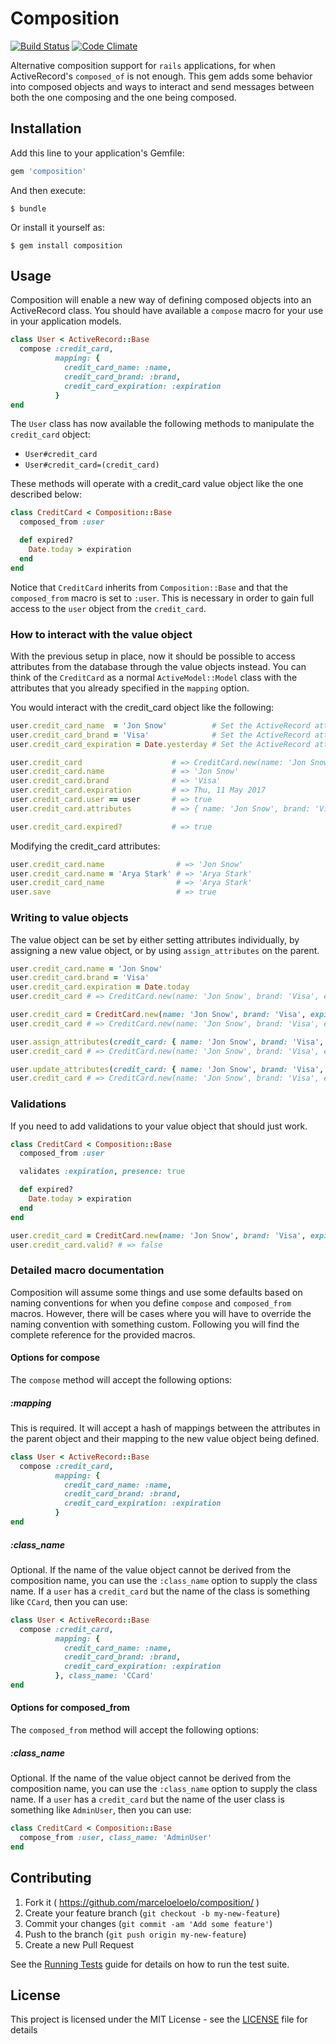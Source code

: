 # Composition

[![Build Status](https://travis-ci.org/marceloeloelo/composition.svg?branch=master)](https://travis-ci.org/marceloeloelo/composition)
[![Code Climate](https://codeclimate.com/github/marceloeloelo/composition/badges/gpa.svg)](https://codeclimate.com/github/marceloeloelo/composition)

Alternative composition support for `rails` applications, for when
ActiveRecord's `composed_of` is not enough. This gem adds some behavior
into composed objects and ways to interact and send messages between both
the one composing and the one being composed.

## Installation

Add this line to your application's Gemfile:

```ruby
gem 'composition'
```

And then execute:

    $ bundle

Or install it yourself as:

    $ gem install composition

## Usage

Composition will enable a new way of defining composed objects into an
ActiveRecord class. You should have available a `compose` macro for your
use in your application models.

```ruby
class User < ActiveRecord::Base
  compose :credit_card,
          mapping: {
            credit_card_name: :name,
            credit_card_brand: :brand,
            credit_card_expiration: :expiration
          }
end
```

The `User` class has now available the following methods to manipulate
the `credit_card` object:
* `User#credit_card`
* `User#credit_card=(credit_card)`

These methods will operate with a credit_card value object like the one
described below:
```ruby
class CreditCard < Composition::Base
  composed_from :user

  def expired?
    Date.today > expiration
  end
end
```

Notice that `CreditCard` inherits from `Composition::Base` and that the
`composed_from` macro is set to `:user`. This is necessary in order to gain
full access to the `user` object from the `credit_card`.
 
### How to interact with the value object
With the previous setup in place, now it should be possible to access attributes from
the database through the value objects instead. You can think of the `CreditCard`
as a normal `ActiveModel::Model` class with the attributes that you already
specified in the `mapping` option.

You would interact with the credit_card object like the following:
```ruby
user.credit_card_name  = 'Jon Snow'          # Set the ActiveRecord attribute
user.credit_card_brand = 'Visa'              # Set the ActiveRecord attribute
user.credit_card_expiration = Date.yesterday # Set the ActiveRecord attribute

user.credit_card                    # => CreditCard.new(name: 'Jon Snow', brand: 'Visa', expiration: Thu, 11 May 2017)
user.credit_card.name               # => 'Jon Snow'
user.credit_card.brand              # => 'Visa'
user.credit_card.expiration         # => Thu, 11 May 2017
user.credit_card.user == user       # => true
user.credit_card.attributes         # => { name: 'Jon Snow', brand: 'Visa', expiration: Thu, 11 May 2017 }

user.credit_card.expired?           # => true
```

Modifying the credit_card attributes:
```ruby
user.credit_card.name                # => 'Jon Snow'
user.credit_card.name = 'Arya Stark' # => 'Arya Stark'
user.credit_card_name                # => 'Arya Stark'
user.save                            # => true
```

### Writing to value objects
The value object can be set by either setting attributes individually, by
assigning a new value object, or by using `assign_attributes` on the parent.

```ruby
user.credit_card.name = 'Jon Snow'
user.credit_card.brand = 'Visa'
user.credit_card.expiration = Date.today
user.credit_card # => CreditCard.new(name: 'Jon Snow', brand: 'Visa', expiration: Thu, 12 May 2017)

user.credit_card = CreditCard.new(name: 'Jon Snow', brand: 'Visa', expiration: Date.today)
user.credit_card # => CreditCard.new(name: 'Jon Snow', brand: 'Visa', expiration: Thu, 12 May 2017)

user.assign_attributes(credit_card: { name: 'Jon Snow', brand: 'Visa', expiration: Date.today })
user.credit_card # => CreditCard.new(name: 'Jon Snow', brand: 'Visa', expiration: Thu, 12 May 2017)

user.update_attributes(credit_card: { name: 'Jon Snow', brand: 'Visa', expiration: Date.today })
user.credit_card # => CreditCard.new(name: 'Jon Snow', brand: 'Visa', expiration: Thu, 12 May 2017)
```

### Validations
If you need to add validations to your value object that should just work.

```ruby
class CreditCard < Composition::Base
  composed_from :user

  validates :expiration, presence: true

  def expired?
    Date.today > expiration
  end
end

user.credit_card = CreditCard.new(name: 'Jon Snow', brand: 'Visa', expiration: nil)
user.credit_card.valid? # => false
```

### Detailed macro documentation
Composition will assume some things and use some defaults based on naming
conventions for when you define `compose` and `composed_from` macros. However,
there will be cases where you will have to override the naming convention with
something custom. Following you will find the complete reference for the provided
macros.

#### Options for compose
The `compose` method will accept the following options:

##### :mapping 
This is required. It will accept a hash of mappings between the attributes
in the parent object and their mapping to the new value object being defined.

```ruby
class User < ActiveRecord::Base
  compose :credit_card,
          mapping: {
            credit_card_name: :name,
            credit_card_brand: :brand,
            credit_card_expiration: :expiration
          }
end
```

##### :class_name
Optional. If the name of the value object cannot be derived from the composition
name, you can use the `:class_name` option to supply the class name. If a `user` has
a `credit_card` but the name of the class is something like `CCard`, then you can use:

```ruby
class User < ActiveRecord::Base
  compose :credit_card,
          mapping: {
            credit_card_name: :name,
            credit_card_brand: :brand,
            credit_card_expiration: :expiration
          }, class_name: 'CCard'
end
```

#### Options for composed_from
The `composed_from` method will accept the following options:

##### :class_name
Optional. If the name of the value object cannot be derived from the composition
name, you can use the `:class_name` option to supply the class name. If a `user` has
a `credit_card` but the name of the user class is something like `AdminUser`, then
you can use:

```ruby
class CreditCard < Composition::Base
  compose_from :user, class_name: 'AdminUser'
end
```


## Contributing

1. Fork it ( https://github.com/marceloeloelo/composition/ )
2. Create your feature branch (`git checkout -b my-new-feature`)
3. Commit your changes (`git commit -am 'Add some feature'`)
4. Push to the branch (`git push origin my-new-feature`)
5. Create a new Pull Request

See the [Running Tests](RUNNING_TESTS.md) guide for details on how to run the test suite.

## License

This project is licensed under the MIT License - see the [LICENSE](LICENSE) file for details